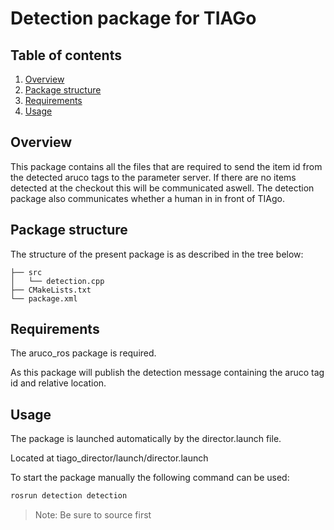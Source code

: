# Detection package for TIAGo

## Table of contents

1. [Overview](#overview)
2. [Package structure](#package-structure) 
3. [Requirements](#requirements)
4. [Usage](#usage)

## Overview

This package contains all the files that are required to send the item id from the detected aruco tags to the parameter server. If there are no items detected at the checkout this will be communicated aswell. 
The detection package also communicates whether a human in in front of TIAgo.

## Package structure

The structure of the present package is as described in the tree below:


```
├── src
│   └── detection.cpp
├── CMakeLists.txt
└── package.xml
```

## Requirements

The aruco_ros package is required. 

As this package will publish the detection message containing the aruco tag id and relative location.

## Usage

The package is launched automatically by the director.launch file.  

Located at tiago_director/launch/director.launch

To start the package manually the following command can be used: 
```bash
rosrun detection detection
```
>Note: Be sure to source first



